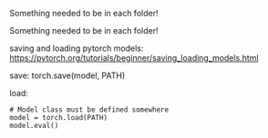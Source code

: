 Something needed to be in each folder!

Something needed to be in each folder!


saving and loading pytorch models: https://pytorch.org/tutorials/beginner/saving_loading_models.html

save:
torch.save(model, PATH)


load:
```
# Model class must be defined somewhere
model = torch.load(PATH)
model.eval()
```
